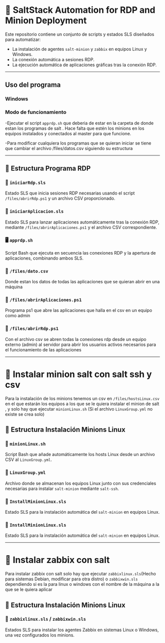 # 🔧 SaltStack Automation for RDP and Minion Deployment

Este repositorio contiene un conjunto de scripts y estados SLS diseñados para automatizar:

- La instalación de agentes `salt-minion` y `zabbix` en equipos Linux y Windows.
- La conexión automática a sesiones RDP.
- La ejecución automática de aplicaciones gráficas tras la conexión RDP.

---
##  Uso del programa 
### Windows 
### Modo de funcionamiento

-Ejecutar el script `apprdp.sh` que deberia de estar en la carpeta de donde estan los programas de salt . Hace falta que estén los minions en los equipos instalados y conectados al master para que funcione.

-Para modificar cualquiera los programas que se quieran iniciar se tiene que cambiar el archivo /files/datos.csv siguiendo su estructura

---

## 📂 Estructura Programa RDP

### 📄 `iniciarRdp.sls`
Estado SLS que inicia sesiones RDP necesarias usando el script `/files/abrirRdp.ps1` y un archivo CSV proporcionado.

### 📄 `iniciarAplicacion.sls`
Estado SLS para lanzar aplicaciones automáticamente tras la conexión RDP, mediante `/files/abrirAplicaciones.ps1` y el archivo CSV correspondiente.

### 🖥️ `apprdp.sh`
Script Bash que ejecuta en secuencia las conexiones RDP y la apertura de aplicaciones, combinando ambos SLS.


### 📄 `/files/dato.csv`
Donde estan los datos de todas las aplicaciones que se quieran abrir en una máquina  

### 📄 `/files/abrirAplicaciones.ps1`
Programa ps1 que abre las aplicaciones que halla en el csv en un equipo como admin 

### 📄 `/files/abrirRdp.ps1`
Con el archivo csv se abren todas la conexiones rdp desde un equipo externo (admin) al servidor para abrir los usuarios activos necesarios para el funcionamiento de las aplicaciones 

---

# 🔧 Instalar minion salt con salt ssh y csv

Para la instalación de los minions tenemos un csv en `/files/hostsLinux.csv` en el que estarán los equipos a los que se le quiera instalar el minion de salt , y solo hay que ejecutar `minionLinux.sh` (Si el archivo `LinuxGroup.yml` no existe se crea solo)

## 📂 Estructura Instalación Minions Linux

### 🐧 `minionLinux.sh`
Script Bash que añade automáticamente los hosts Linux desde un archivo CSV al `LinuxGroup.yml`. 

### 📄 `LinuxGroup.yml`
Archivo donde se almacenan los equipos Linux junto con sus credenciales necesarias para instalar `salt-minion` mediante `salt-ssh`.

### 📄 `InstallMinionLinux.sls`
Estado SLS para la instalación automática del `salt-minion` en equipos Linux.

### 📄 `InstallMinionLinux.sls`
Estado SLS para la instalación automática del `salt-minion` en equipos Linux.

---

# 🔧 Instalar zabbix con salt

Para instalar zabbix con salt solo hay que ejecutar `zabbixlinux.sls`(Hecho para sistemas Debian, modificar para otra distro) o `zabbixwin.sls` dependiendo si es la para linux o windows con el nombre de la máquina a la que se le quiera aplicar 

## 📂 Estructura Instalación Minions Linux

### 📄 `zabbixlinux.sls` / `zabbixwin.sls`
Estados SLS para instalar los agentes Zabbix en sistemas Linux o Windows, una vez configurados los minions.

